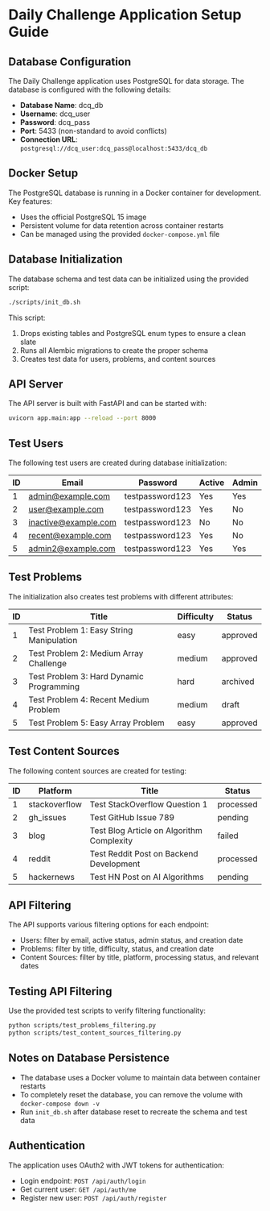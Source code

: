# Daily Challenge Application Setup Guide

## Database Configuration

The Daily Challenge application uses PostgreSQL for data storage. The database is configured with the following details:

- **Database Name**: dcq_db
- **Username**: dcq_user
- **Password**: dcq_pass
- **Port**: 5433 (non-standard to avoid conflicts)
- **Connection URL**: `postgresql://dcq_user:dcq_pass@localhost:5433/dcq_db`

## Docker Setup

The PostgreSQL database is running in a Docker container for development. Key features:

- Uses the official PostgreSQL 15 image
- Persistent volume for data retention across container restarts
- Can be managed using the provided `docker-compose.yml` file

## Database Initialization

The database schema and test data can be initialized using the provided script:

```bash
./scripts/init_db.sh
```

This script:
1. Drops existing tables and PostgreSQL enum types to ensure a clean slate
2. Runs all Alembic migrations to create the proper schema
3. Creates test data for users, problems, and content sources

## API Server

The API server is built with FastAPI and can be started with:

```bash
uvicorn app.main:app --reload --port 8000
```

## Test Users

The following test users are created during database initialization:

| ID | Email                | Password        | Active | Admin |
|----|----------------------|-----------------|--------|-------|
| 1  | admin@example.com    | testpassword123 | Yes    | Yes   |
| 2  | user@example.com     | testpassword123 | Yes    | No    |
| 3  | inactive@example.com | testpassword123 | No     | No    |
| 4  | recent@example.com   | testpassword123 | Yes    | No    |
| 5  | admin2@example.com   | testpassword123 | Yes    | Yes   |

## Test Problems

The initialization also creates test problems with different attributes:

| ID | Title                                      | Difficulty | Status   |
|----|-------------------------------------------|------------|----------|
| 1  | Test Problem 1: Easy String Manipulation  | easy       | approved |
| 2  | Test Problem 2: Medium Array Challenge    | medium     | approved |
| 3  | Test Problem 3: Hard Dynamic Programming  | hard       | archived |
| 4  | Test Problem 4: Recent Medium Problem     | medium     | draft    |
| 5  | Test Problem 5: Easy Array Problem        | easy       | approved |

## Test Content Sources

The following content sources are created for testing:

| ID | Platform       | Title                                     | Status    |
|----|---------------|------------------------------------------|-----------|
| 1  | stackoverflow | Test StackOverflow Question 1            | processed |
| 2  | gh_issues     | Test GitHub Issue 789                    | pending   |
| 3  | blog          | Test Blog Article on Algorithm Complexity | failed    |
| 4  | reddit        | Test Reddit Post on Backend Development  | processed |
| 5  | hackernews    | Test HN Post on AI Algorithms            | pending   |

## API Filtering

The API supports various filtering options for each endpoint:

- Users: filter by email, active status, admin status, and creation date
- Problems: filter by title, difficulty, status, and creation date
- Content Sources: filter by title, platform, processing status, and relevant dates

## Testing API Filtering

Use the provided test scripts to verify filtering functionality:

```bash
python scripts/test_problems_filtering.py
python scripts/test_content_sources_filtering.py
```

## Notes on Database Persistence

- The database uses a Docker volume to maintain data between container restarts
- To completely reset the database, you can remove the volume with `docker-compose down -v`
- Run `init_db.sh` after database reset to recreate the schema and test data

## Authentication

The application uses OAuth2 with JWT tokens for authentication:
- Login endpoint: `POST /api/auth/login`
- Get current user: `GET /api/auth/me`
- Register new user: `POST /api/auth/register`
